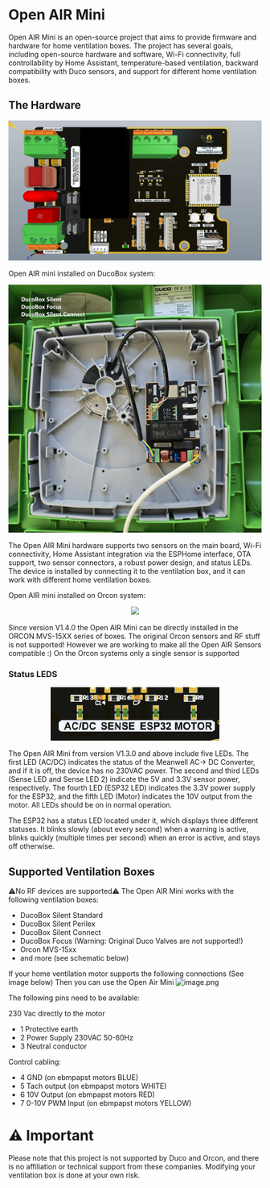 # Open AIR Mini

Open AIR Mini is an open-source project that aims to provide firmware and hardware for home ventilation boxes. The project has several goals, including open-source hardware and software, Wi-Fi connectivity, full controllability by Home Assistant, temperature-based ventilation, backward compatibility with Duco sensors, and support for different home ventilation boxes.

## The Hardware
<p align="center">
  <img src="https://github.com/Flamingo-tech/Open-AIR/blob/main/Open%20AIR%20Mini/Pictures/Open_AIR_Mini_V1.4.1_ALTIUM.png"/>
</p>
Open AIR mini installed on DucoBox system:
<p align="center">
  <img src="https://github.com/Flamingo-tech/Open-AIR/blob/main/Open%20AIR%20Mini/Pictures/20240302_122919.jpg"/>
</p>
The Open AIR Mini hardware supports two sensors on the main board, Wi-Fi connectivity, Home Assistant integration via the ESPHome interface, OTA support, two sensor connectors, a robust power design, and status LEDs. The device is installed by connecting it to the ventilation box, and it can work with different home ventilation boxes. 

Open AIR mini installed on Orcon system:
<p align="center">
  <img src="https://github.com/Flamingo-tech/Open-AIR/blob/main/Open%20AIR%20Mini/Pictures/20240302_124957.jpg"/>
</p>
Since version V1.4.0 the Open AIR Mini can be directly installed in the ORCON MVS-15XX series of boxes. The original Orcon sensors and RF stuff is not supported! However we are working to make all the Open AIR Sensors compatible :)
On the Orcon systems only a single sensor is supported


### Status LEDS
<p align="center">
  <img src="https://github.com/Flamingo-tech/Open-AIR/blob/main/Open%20AIR%20Mini/Pictures/Open_AIR_Mini_LEDS.png"/>
</p>

The Open AIR Mini from version V1.3.0 and above include five LEDs. The first LED (AC/DC) indicates the status of the Meanwell AC-> DC Converter, and if it is off, the device has no 230VAC power. The second and third LEDs (Sense LED and Sense LED 2) indicate the 5V and 3.3V sensor power, respectively. The fourth LED (ESP32 LED) indicates the 3.3V power supply for the ESP32, and the fifth LED (Motor) indicates the 10V output from the motor. All LEDs should be on in normal operation. 

The ESP32 has a status LED located under it, which displays three different statuses. It blinks slowly (about every second) when a warning is active, blinks quickly (multiple times per second) when an error is active, and stays off otherwise.

## Supported Ventilation Boxes
⚠No RF devices are supported⚠
The Open AIR Mini works with the following ventilation boxes:
 - DucoBox Silent Standard
 - DucoBox Silent Perilex
 - DucoBox Silent Connect
 - DucoBox Focus (Warning: Original Duco Valves are not supported!)
 - Orcon MVS-15xx
 - and more (see schematic below)
 
 If your home ventilation motor supports the following connections (See image below) Then you can use the Open Air Mini
 ![image.png](https://www.flamingo-tech.nl/wp-content/uploads/2022/11/EBM2.png) 
 
The following pins need to be available:

230 Vac directly to the motor
 - 1 Protective earth
 - 2 Power Supply 230VAC 50-60Hz
 - 3 Neutral conductor
 
 Control cabling:
 - 4 GND (on ebmpapst motors BLUE)
 - 5 Tach output (on ebmpapst motors WHITE)
 - 6 10V Output (on ebmpapst motors RED)
 - 7 0-10V PWM Input (on ebmpapst motors YELLOW)
 

# ⚠ Important

Please note that this project is not supported by Duco and Orcon, and there is no affiliation or technical support from these companies. Modifying your ventilation box is done at your own risk.
